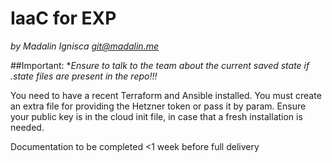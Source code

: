 # IaaC for EXP
_by Madalin Ignisca <git@madalin.me>_

##Important:
**Ensure to talk to the team about the current saved state if *.*state* files are present in the repo!!!**

You need to have a recent Terraform and Ansible installed.
You must create an extra file for providing the Hetzner token or pass it by param.
Ensure your public key is in the cloud init file, in case that a fresh installation is needed.

Documentation to be completed <1 week before full delivery
